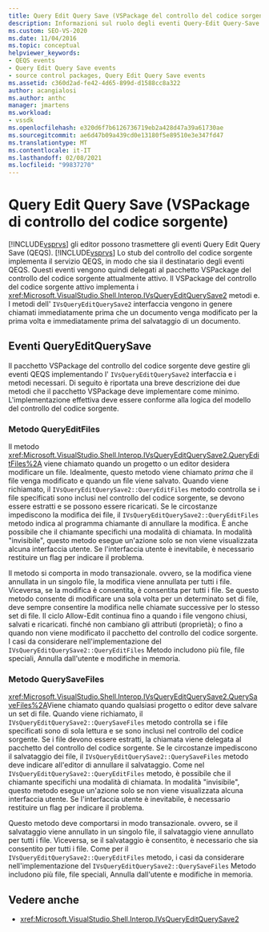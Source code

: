 ```yaml
---
title: Query Edit Query Save (VSPackage del controllo del codice sorgente) | Microsoft Docs
description: Informazioni sul ruolo degli eventi Query-Edit Query-Save e sul modo in cui vengono gestiti dal pacchetto VSPackage del controllo del codice sorgente.
ms.custom: SEO-VS-2020
ms.date: 11/04/2016
ms.topic: conceptual
helpviewer_keywords:
- QEQS events
- Query Edit Query Save events
- source control packages, Query Edit Query Save events
ms.assetid: c360d2ad-fe42-4d65-899d-d1588cc8a322
author: acangialosi
ms.author: anthc
manager: jmartens
ms.workload:
- vssdk
ms.openlocfilehash: e320d6f7b6126736719eb2a428d47a39a61730ae
ms.sourcegitcommit: ae6d47b09a439cd0e13180f5e89510e3e347fd47
ms.translationtype: MT
ms.contentlocale: it-IT
ms.lasthandoff: 02/08/2021
ms.locfileid: "99837270"
---
```

# <a name="query-edit-query-save-source-control-vspackage"></a>Query Edit Query Save (VSPackage di controllo del codice sorgente)
[!INCLUDE[vsprvs](../../code-quality/includes/vsprvs_md.md)] gli editor possono trasmettere gli eventi Query Edit Query Save (QEQS). [!INCLUDE[vsprvs](../../code-quality/includes/vsprvs_md.md)] Lo stub del controllo del codice sorgente implementa il servizio QEQS, in modo che sia il destinatario degli eventi QEQS. Questi eventi vengono quindi delegati al pacchetto VSPackage del controllo del codice sorgente attualmente attivo. Il VSPackage del controllo del codice sorgente attivo implementa i <xref:Microsoft.VisualStudio.Shell.Interop.IVsQueryEditQuerySave2> metodi e. I metodi dell' `IVsQueryEditQuerySave2` interfaccia vengono in genere chiamati immediatamente prima che un documento venga modificato per la prima volta e immediatamente prima del salvataggio di un documento.

## <a name="queryeditquerysave-events"></a>Eventi QueryEditQuerySave
 Il pacchetto VSPackage del controllo del codice sorgente deve gestire gli eventi QEQS implementando l' `IVsQueryEditQuerySave2` interfaccia e i metodi necessari. Di seguito è riportata una breve descrizione dei due metodi che il pacchetto VSPackage deve implementare come minimo. L'implementazione effettiva deve essere conforme alla logica del modello del controllo del codice sorgente.

### <a name="queryeditfiles-method"></a>Metodo QueryEditFiles
 Il metodo <xref:Microsoft.VisualStudio.Shell.Interop.IVsQueryEditQuerySave2.QueryEditFiles%2A> viene chiamato quando un progetto o un editor desidera modificare un file. Idealmente, questo metodo viene chiamato *prima* che il file venga modificato e quando un file viene salvato. Quando viene richiamato, il `IVsQueryEditQuerySave2::QueryEditFiles` metodo controlla se i file specificati sono inclusi nel controllo del codice sorgente, se devono essere estratti e se possono essere ricaricati. Se le circostanze impediscono la modifica dei file, il `IVsQueryEditQuerySave2::QueryEditFiles` metodo indica al programma chiamante di annullare la modifica. È anche possibile che il chiamante specifichi una modalità di chiamata. In modalità "invisibile", questo metodo esegue un'azione solo se non viene visualizzata alcuna interfaccia utente. Se l'interfaccia utente è inevitabile, è necessario restituire un flag per indicare il problema.

 Il metodo si comporta in modo transazionale. ovvero, se la modifica viene annullata in un singolo file, la modifica viene annullata per tutti i file. Viceversa, se la modifica è consentita, è consentita per tutti i file. Se questo metodo consente di modificare una sola volta per un determinato set di file, deve sempre consentire la modifica nelle chiamate successive per lo stesso set di file. Il ciclo Allow-Edit continua fino a quando i file vengono chiusi, salvati e ricaricati. finché non cambiano gli attributi (proprietà); o fino a quando non viene modificato il pacchetto del controllo del codice sorgente. I casi da considerare nell'implementazione del `IVsQueryEditQuerySave2::QueryEditFiles` Metodo includono più file, file speciali, Annulla dall'utente e modifiche in memoria.

### <a name="querysavefiles-method"></a>Metodo QuerySaveFiles
 <xref:Microsoft.VisualStudio.Shell.Interop.IVsQueryEditQuerySave2.QuerySaveFiles%2A>Viene chiamato quando qualsiasi progetto o editor deve salvare un set di file. Quando viene richiamato, il `IVsQueryEditQuerySave2::QuerySaveFiles` metodo controlla se i file specificati sono di sola lettura e se sono inclusi nel controllo del codice sorgente. Se i file devono essere estratti, la chiamata viene delegata al pacchetto del controllo del codice sorgente. Se le circostanze impediscono il salvataggio dei file, il `IVsQueryEditQuerySave2::QuerySaveFiles` metodo deve indicare all'editor di annullare il salvataggio. Come nel `IVsQueryEditQuerySave2::QueryEditFiles` metodo, è possibile che il chiamante specifichi una modalità di chiamata. In modalità "invisibile", questo metodo esegue un'azione solo se non viene visualizzata alcuna interfaccia utente. Se l'interfaccia utente è inevitabile, è necessario restituire un flag per indicare il problema.

 Questo metodo deve comportarsi in modo transazionale. ovvero, se il salvataggio viene annullato in un singolo file, il salvataggio viene annullato per tutti i file. Viceversa, se il salvataggio è consentito, è necessario che sia consentito per tutti i file. Come per il `IVsQueryEditQuerySave2::QueryEditFiles` metodo, i casi da considerare nell'implementazione del `IVsQueryEditQuerySave2::QuerySaveFiles` Metodo includono più file, file speciali, Annulla dall'utente e modifiche in memoria.

## <a name="see-also"></a>Vedere anche
- <xref:Microsoft.VisualStudio.Shell.Interop.IVsQueryEditQuerySave2>
